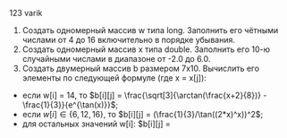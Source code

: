123 varik
1. Создать одномерный массив w типа long. Заполнить его чётными числами от 4 до 16 включительно в порядке убывания.
2. Создать одномерный массив x типа double. Заполнить его 10-ю случайными числами в диапазоне от -2.0 до 6.0.
3. Создать двумерный массив b размером 7x10. Вычислить его элементы по следующей формуле (где x = x[j]):
  - если w[i] = 14, то $b[i][j] = \frac{\sqrt[3]{\arctan(\frac{x+2}{8})} - \frac{1}{3}}{e^{\tan(x)}}$;
  - если $w[i] \in \left\{6, 12, 16\}$, то $b[i][j] = (\frac{1}{3}/\tan((2*x)^x))^2$;
  - для остальных значений w[i]: $b[i][j] =
